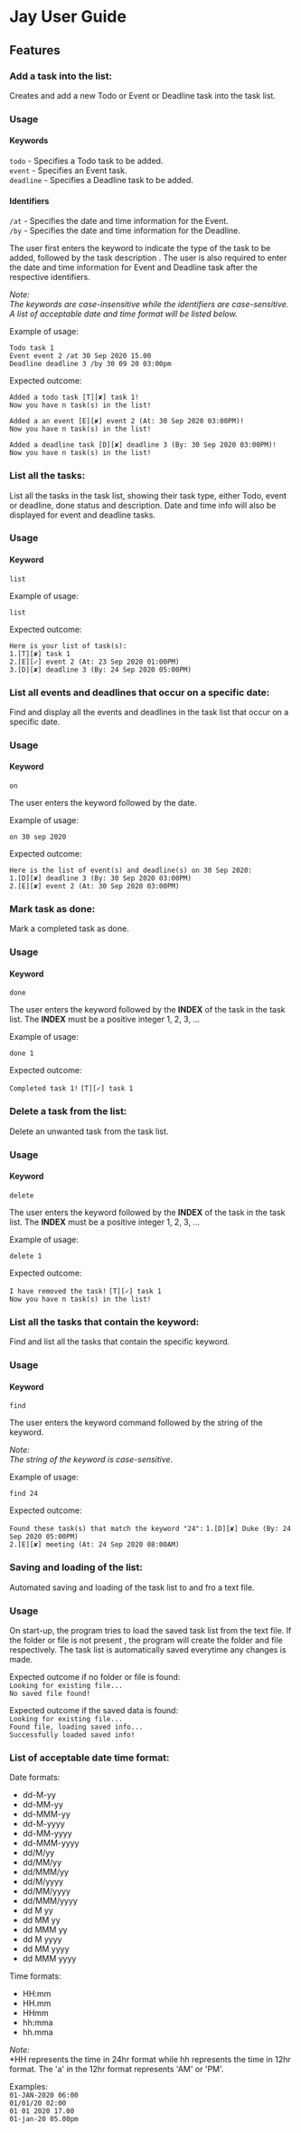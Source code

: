 # Jay User Guide

## Features 

### Add a task into the list:
Creates and add a new Todo or Event or Deadline task into the task list.

### Usage

#### Keywords
`todo` - Specifies a Todo task to be added.<br/>
`event` - Specifies an Event task.<br/>
`deadline` - Specifies a Deadline task to be added.

#### Identifiers
`/at` - Specifies the date and time information for the Event.<br/>
`/by` - Specifies the date and time information for the Deadline.

The user first enters the keyword to indicate the type of the task to be added, followed by the task description
. The user is also required to enter the date and time information for Event and Deadline task after the respective
  identifiers.

*Note:*<br/>
*The keywords are case-insensitive while the identifiers are case-sensitive. A list of acceptable date and time
 format will be listed below.*

Example of usage: 

`Todo task 1`<br/>
`Event event 2 /at 30 Sep 2020 15.00`<br/>
`Deadline deadline 3 /by 30 09 20 03:00pm`

Expected outcome:

`Added a todo task [T][✘] task 1!`<br/>
`Now you have n task(s) in the list!`

`Added a an event [E][✘] event 2 (At: 30 Sep 2020 03:00PM)!`<br/>
`Now you have n task(s) in the list!`

`Added a deadline task [D][✘] deadline 3 (By: 30 Sep 2020 03:00PM)!`<br/>
`Now you have n task(s) in the list!`

### List all the tasks:
List all the tasks in the task list, showing their task type, either Todo, event or deadline, done status and
 description. Date and time info will also be displayed for event and deadline tasks. 

### Usage

#### Keyword
`list`

Example of usage:

`list`

Expected outcome:

`Here is your list of task(s):`<br/>
`1.[T][✘] task 1` <br/>
`2.[E][✓] event 2 (At: 23 Sep 2020 01:00PM)` <br/>
`3.[D][✘] deadline 3 (By: 24 Sep 2020 05:00PM)`

### List all events and deadlines that occur on a specific date:
Find and display all the events and deadlines in the task list that occur on a specific date.

### Usage

#### Keyword
`on`

The user enters the keyword followed by the date.

Example of usage:

`on 30 sep 2020`

Expected outcome:

`Here is the list of event(s) and deadline(s) on 30 Sep 2020:`<br/>
`1.[D][✘] deadline 3 (By: 30 Sep 2020 03:00PM)`<br/>
`2.[E][✘] event 2 (At: 30 Sep 2020 03:00PM)`

### Mark task as done:
Mark a completed task as done.

### Usage

#### Keyword
`done`

The user enters the keyword followed by the <b>INDEX</b> of the task in the task list.  The <b>INDEX</b> must be a
 positive integer 1, 2, 3, … 

Example of usage:

`done 1`

Expected outcome:

`Completed task 1!`
`[T][✓] task 1`

### Delete a task from the list:
Delete an unwanted task from the task list.

### Usage

#### Keyword
`delete`

The user enters the keyword followed by the <b>INDEX</b> of the task in the task list.  The <b>INDEX</b> must be a
 positive integer 1, 2, 3, … 

Example of usage:

`delete 1`

Expected outcome:

`I have removed the task!`
`[T][✓] task 1` <br/>
`Now you have n task(s) in the list!`

### List all the tasks that contain the keyword:
Find and list all the tasks that contain the specific keyword.

### Usage

#### Keyword
`find`

The user enters the keyword command followed by the string of the keyword.

*Note:*<br/>
*The string of the keyword is case-sensitive.*

Example of usage:

`find 24`

Expected outcome:

`Found these task(s) that match the keyword "24":`
`1.[D][✘] Duke (By: 24 Sep 2020 05:00PM)` <br/>
`2.[E][✘] meeting (At: 24 Sep 2020 08:00AM)`

### Saving and loading of the list:
Automated saving and loading of the task list to and fro a text file.

### Usage

On start-up, the program tries to load the saved task list from the text file. If the folder or file is not present
, the program will create the folder and file respectively. The task list is automatically saved everytime any
 changes is made.

Expected outcome if no folder or file is found: <br/>
`Looking for existing file...`<br/>
`No saved file found!`

Expected outcome if the saved data is found: <br/>
`Looking for existing file...`<br/>
`Found file, loading saved info...`<br/>
`Successfully loaded saved info!`

### List of acceptable date time format:
Date formats: 
* dd-M-yy
* dd-MM-yy
* dd-MMM-yy
* dd-M-yyyy
* dd-MM-yyyy
* dd-MMM-yyyy
* dd/M/yy
* dd/MM/yy
* dd/MMM/yy
* dd/M/yyyy
* dd/MM/yyyy
* dd/MMM/yyyy
* dd M yy
* dd MM yy
* dd MMM yy
* dd M yyyy
* dd MM yyyy
* dd MMM yyyy

Time formats:
* HH:mm
* HH.mm
* HHmm
* hh:mma
* hh.mma

*Note:*<br/>
*HH represents the time in 24hr format while hh represents the time in 12hr format. The 'a' in the 12hr format
 represents 'AM' or 'PM'.

Examples:<br/>
`01-JAN-2020 06:00`<br/>
`01/01/20 02:00`<br/>
`01 01 2020 17.00`<br/>
`01-jan-20 05.00pm`